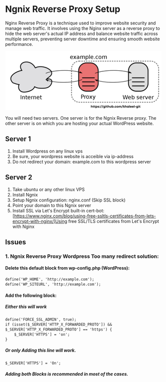 # Ngnix Reverse Proxy Setup
Nginx Reverse Proxy is a technique used to improve website security and manage web traffic. It involves using the Nginx server as a reverse proxy to hide the web server's actual IP address and balance website traffic across multiple servers, preventing server downtime and ensuring smooth website performance. 

![My Image](images/Reverse_proxy_hide_origin_server.png)

You will need two servers. One server is for the Ngnix Reverse proxy. The other server is on which you are hosting your actual WordPress website.

## Server 1
1. Install Wordpress on any linux vps
2. Be sure, your wordpress website is acceible via ip-address
3. Do not redirect your domain: example.com to this wordpress server

## Server 2
1. Take ubuntu or any other linux VPS
2. Install Ngnix
3. Setup Ngnix configuration: nginx.conf (Skip SSL block)
4. Point your domain to this Ngnix server
5. Install SSL via Let's Encrypt built-in cert-bot: [https://www.nginx.com/blog/using-free-ssltls-certificates-from-lets-encrypt-with-nginx/]Using free SSL/TLS certificates from Let's Encrypt with Nginx

## Issues
### 1. Ngnix Reverse Proxy Wordpress Too many redirect solution:
####  Delete this default block from wp-config.php (WordPress):
```
define('WP_HOME', 'http://example.com');
define('WP_SITEURL', 'http://example.com');
```
#### Add the following block:
##### Either this will work
```
define('FORCE_SSL_ADMIN', true);
if (isset($_SERVER['HTTP_X_FORWARDED_PROTO']) && $_SERVER['HTTP_X_FORWARDED_PROTO'] == 'https') {
    $_SERVER['HTTPS'] = 'on';
}
```
##### Or only Adding this line will work. 
```
$_SERVER['HTTPS'] = 'On';
```
##### Adding both Blocks is recommended in most of the cases.

